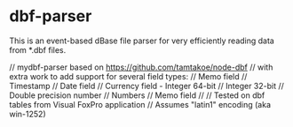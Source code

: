 dbf-parser
========

This is an event-based dBase file parser for very efficiently reading data from *.dbf files.

// mydbf-parser based on https://github.com/tamtakoe/node-dbf
// with extra work to add support for several field types:
// Memo field
// Timestamp
// Date field
// Currency field -  Integer 64-bit
// Integer 32-bit
// Double precision number
// Numbers
// Memo field
//
// Tested on dbf tables from Visual FoxPro application
// Assumes "latin1" encoding (aka win-1252)

